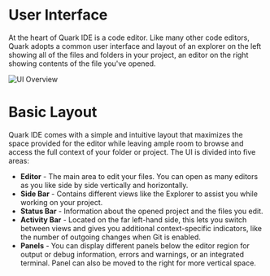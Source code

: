 # User Interface
At the heart of Quark IDE is a code editor. Like many other code editors, Quark adopts a common user interface and layout of an explorer on the left showing all of the files and folders in your project, an editor on the right showing contents of the file you've opened.


![UI Overview](/guide/user-interface/ui-overview.png)

# Basic Layout 
Quark IDE comes with a simple and intuitive layout that maximizes the space provided for the editor while leaving ample room to browse and access the full context of your folder or project. The UI is divided into five areas:

  * __Editor__ - The main area to edit your files. You can open as many editors as you like side by side vertically and horizontally.
  * __Side Bar__ - Contains different views like the Explorer to assist you while working on your project.
  * __Status Bar__ - Information about the opened project and the files you edit.
  * __Activity Bar__ - Located on the far left-hand side, this lets you switch between views and gives you additional context-specific indicators, like the number of outgoing changes when Git is enabled.
  * __Panels__ - You can display different panels below the editor region for output or debug information, errors and warnings, or an integrated terminal. Panel can also be moved to the right for more vertical space.